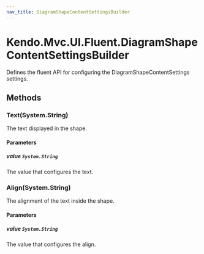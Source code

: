 ```yaml
---
nav_title: DiagramShapeContentSettingsBuilder
---
```


# Kendo.Mvc.UI.Fluent.DiagramShapeContentSettingsBuilder
Defines the fluent API for configuring the DiagramShapeContentSettings settings.




## Methods


### Text(System.String)
The text displayed in the shape.


#### Parameters

##### value `System.String`
The value that configures the text.





### Align(System.String)
The alignment of the text inside the shape.


#### Parameters

##### value `System.String`
The value that configures the align.






